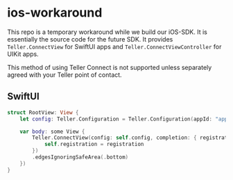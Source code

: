 # ios-workaround

This repo is a temporary workaround while we build our iOS-SDK. It is essentially the source code for the future SDK. It provides `Teller.ConnectView` for SwiftUI apps and `Teller.ConnectViewController` for UIKit apps.

This method of using Teller Connect is not supported unless separately agreed with your Teller point of contact.

## SwiftUI

```swift
struct RootView: View {        
    let config: Teller.Configuration = Teller.Configuration(appId: "app_id")

    var body: some View {
        Teller.ConnectView(config: self.config, completion: { registration, error in
            self.registration = registration
        })
        .edgesIgnoringSafeArea(.bottom)
    })
}
```
